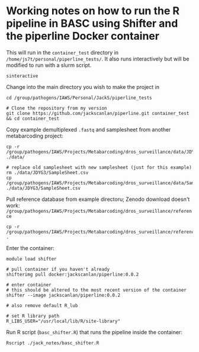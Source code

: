 # Working notes on how to run the R pipeline in BASC using Shifter and the piperline Docker container

This will run in the `container_test` directory in `/home/js7t/personal/piperline_tests/`. It also runs interactively but will be modified to run with a slurm script.

    sinteractive

Change into the main directory you wish to make the project in

    cd /group/pathogens/IAWS/Personal/JackS/piperline_tests

    # Clone the repository from my version
    git clone https://github.com/jackscanlan/piperline.git container_test && cd container_test

Copy example demultiplexed `.fastq` and samplesheet from another metabarcoding project:

    cp -r /group/pathogens/IAWS/Projects/Metabarcoding/dros_surveillance/data/JDYG3 ./data/

    # replace old samplesheet with new samplesheet (just for this example)
    rm ./data/JDYG3/SampleSheet.csv
    cp /group/pathogens/IAWS/Projects/Metabarcoding/dros_surveillance/data/SampleSheet_JDYG3.csv ./data/JDYG3/SampleSheet.csv

Pull reference database from example directoru; Zenodo download doesn't work: `/group/pathogens/IAWS/Projects/Metabarcoding/dros_surveillance/reference`

    cp -r /group/pathogens/IAWS/Projects/Metabarcoding/dros_surveillance/reference .

Enter the container:

    module load shifter

    # pull container if you haven't already
    shifterimg pull docker:jackscanlan/piperline:0.0.2

    # enter container
    # this should be altered to the most recent version of the container
    shifter --image jackscanlan/piperline:0.0.2

    # also remove default R_lub

    # set R library path
    R_LIBS_USER="/usr/local/lib/R/site-library"


Run R script (`basc_shifter.R`) that runs the pipeline inside the container:

    Rscript ./jack_notes/basc_shifter.R
